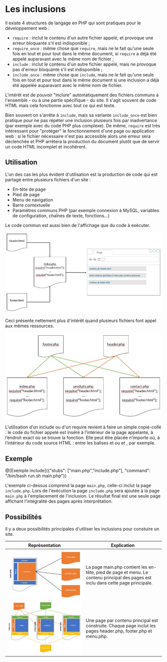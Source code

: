 # Les inclusions

Il existe 4 structures de langage en PHP qui sont pratiques pour le développement web :
- `require` : inclut le contenu d'un autre fichier appelé, et provoque une erreur bloquante s'il est indisponible ;
- `require_once` : même chose que `require`, mais ne le fait qu'une seule fois en tout et pour tout dans le même document, si `require` a déjà été appelé auparavant avec le même nom de fichier ;
- `include` : inclut le contenu d'un autre fichier appelé, mais ne provoque pas d'erreur bloquante s'il est indisponible ;
- `include_once` : même chose que `include`, mais ne le fait qu'une seule fois en tout et pour tout dans le même document si une inclusion a déjà été appelée auparavant avec le même nom de fichier.

L'intérêt est de pouvoir "inclure" automatiquement des fichiers communs à l'ensemble - ou à une partie spécifique - du site. Il s'agit souvent de code HTML mais cela fonctionne avec tout ce qui est texte. 

Bien souvent on s'arrête à `include`, mais sa variante `include_once` est bien pratique pour ne pas répéter une inclusion plusieurs fois par inadvertance (par exemple avec du code PHP plus complexe). De même, `require` est très intéressant pour "protéger" le fonctionnement d'une page ou application web : si le fichier nécessaire n'est pas accessible alors une erreur sera déclenchée et PHP arrêtera la production du document plutôt que de servir un code HTML incomplet et incohérent.

## Utilisation

L'un des cas les plus évident d'utilisation est la production de code qui est partagé entre plusieurs fichiers d'un site : 
- En-tête de page
- Pied de page
- Menu de navigation
- Barre contextuelle
- Paramètres communs PHP (par exemple connexion à MySQL, variables de configuration, chaînes de texte, fonctions...) 

Le code commun est aussi bien de l'affichage que du code à exécuter.

![Exemple include](images/exemple_include.JPG)

Ceci présente nettement plus d'intérêt quand plusieurs fichiers font appel aux mêmes ressources.

![Exemple include](images/exemple_include2.jpg)

L’utilisation d’un include ou d'un require revient à faire un simple copié-collé : le code du fichier appelé est inséré à l’intérieur de la page appelante, à l’endroit exact où se trouve la fonction. Elle peut être placée n’importe où, à l’intérieur du code source HTML : entre les balises <head> et </head> ou <body> et </body>, par exemple.

## Exemple

@[Exemple include]({"stubs": ["main.php","include.php"], "command": "/bin/bash run.sh main.php"})

L'exemple ci-dessus comprend la page `main.php`, celle-ci inclut la page `include.php`. Lors de l'exécution la page `include.php` sera ajoutée à la page `main.php` à l'emplacement de l'inclusion. Le résultat final est une seule page affichant l'intégralité des pages après interprétation.

## Possibilités

Il y a deux possibilités principales d'utiliser les inclusions pour constuire un site.

|Représentation|Explication|
|--------------|-----------|
|![Exemple 1](images/exemple_use1.jpg)|La page main.php contient les en-tête, pied de page et menu. Le contenu principal des pages est inclu dans cette page principale.|
|![Exemple 2](images/exemple_use2.jpg)|Une page par contenu principal est construite. Chaque page inclut les pages header.php, footer.php et menu.php.|